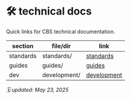 # 🛠️ technical docs

Quick links for CBS technical documentation.

| section   | file/dir         | link                  |
|-----------|------------------|-----------------------|
| standards | standards/       | [standards](./standards/) |
| guides    | guides/          | [guides](./guides/)      |
| dev       | development/     | [development](./development/) |

_🗓️ updated: May 23, 2025_
